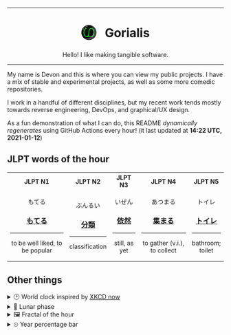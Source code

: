 ***

<h1 align="center">
<sub>
    <img src="readme/resources/avatar.png" height="36">
</sub>
&nbsp;
Gorialis
</h1>
<p align="center">
Hello! I like making tangible software.
</p>

***

My name is Devon and this is where you can view my public projects. I have a mix of stable and experimental projects, as well as some more comedic repositories.

I work in a handful of different disciplines, but my recent work tends mostly towards reverse engineering, DevOps, and graphical/UX design.

As a fun demonstration of what I can do, this README *dynamically regenerates* using GitHub Actions every hour! (it last updated at **14:22 UTC, 2021-01-12**)

<h2>JLPT words of the hour</h2>
<table>
    <tr>
        <th>JLPT N1</th>
        <th>JLPT N2</th>
        <th>JLPT N3</th>
        <th>JLPT N4</th>
        <th>JLPT N5</th>
    </tr>
    <tr>
        <td>
            <p align="center">もてる</p>
            <h3 align="center"><b><a href="https://jisho.org/search/%E3%82%82%E3%81%A6%E3%82%8B">もてる</a></b></h3>
            <hr>
            <p align="center">to be well liked,<wbr> to be popular</p>
        </td>
        <td>
            <p align="center">ぶんるい</p>
            <h3 align="center"><b><a href="https://jisho.org/search/%E5%88%86%E9%A1%9E">分類</a></b></h3>
            <hr>
            <p align="center">classification</p>
        </td>
        <td>
            <p align="center">いぜん</p>
            <h3 align="center"><b><a href="https://jisho.org/search/%E4%BE%9D%E7%84%B6">依然</a></b></h3>
            <hr>
            <p align="center">still,<wbr> as yet</p>
        </td>
        <td>
            <p align="center">あつまる</p>
            <h3 align="center"><b><a href="https://jisho.org/search/%E9%9B%86%E3%81%BE%E3%82%8B">集まる</a></b></h3>
            <hr>
            <p align="center">to gather (v.i.),<wbr> to collect</p>
        </td>
        <td>
            <p align="center">トイレ</p>
            <h3 align="center"><b><a href="https://jisho.org/search/%E3%83%88%E3%82%A4%E3%83%AC">トイレ</a></b></h3>
            <hr>
            <p align="center">bathroom;<br> toilet</p>
        </td>
    </tr>
</table>

<h2>Other things</h2>
<details>
<summary>🕑  World clock inspired by <a href="https://xkcd.com/now">XKCD now</a></summary>

> <img src="generated/now.png" width="512">

</details>
<details>
<summary>🌙 Lunar phase</summary>

The moon is approximately 99.98% through its phase ().

</details>
<details>
<summary>&#x1f5bc; Fractal of the hour</summary>

> <img src="generated/fractal.png" width="512">

</details>
<details>
<summary>&#x23f2; Year percentage bar</summary>
<pre><code>2021 [▁▁▁▁▁▁▁▁▁▁▁▁▁▁▁▁▁▁▁▁] 3.18%</code></pre>
</details>
